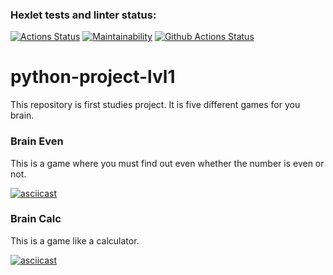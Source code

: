 ### Hexlet tests and linter status:
[![Actions Status](https://github.com/Svet-Svet/python-project-lvl1/workflows/hexlet-check/badge.svg)](https://github.com/Svet-Svet/python-project-lvl1/actions)
[![Maintainability](https://api.codeclimate.com/v1/badges/a99a88d28ad37a79dbf6/maintainability)](https://codeclimate.com/github/Svet-Svet/python-project-lvl1/maintainability)
[![Github Actions Status](https://github.com/Svet-Svet/python-project-lvl1/workflows/Python%20CI/badge.svg)](https://github.com/Svet-Svet/python-project-lvl1/actions)

# python-project-lvl1

This repository is first studies project. It is five different games for you brain.

### Brain Even

This is a game where you must find out even whether the number is even or not.

[![asciicast](https://asciinema.org/a/fmJCdqUgoyuzKBdCOYRS3fkH3.svg)](https://asciinema.org/a/fmJCdqUgoyuzKBdCOYRS3fkH3)

### Brain Calc 

This is a game like a calculator.

[![asciicast](https://asciinema.org/a/SUNuPsrUh20G2pbSodoc2f2Yp.svg)](https://asciinema.org/a/SUNuPsrUh20G2pbSodoc2f2Yp)
